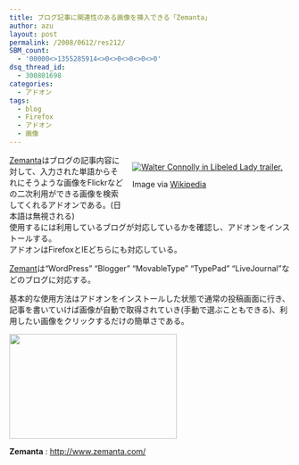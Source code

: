 ```yaml
---
title: ブログ記事に関連性のある画像を挿入できる「Zemanta」
author: azu
layout: post
permalink: /2008/0612/res212/
SBM_count:
  - '00000<>1355285914<>0<>0<>0<>0<>0'
dsq_thread_id:
  - 300801698
categories:
  - アドオン
tags:
  - blog
  - Firefox
  - アドオン
  - 画像
---
```

<div class="zemanta-img" style="margin: 1em; float: right; display: block;">
  <a href="http://en.wikipedia.org/wiki/Image:WordPressLogo.png"><img style="border: medium none ; display: block;" src="http://upload.wikimedia.org/wikipedia/en/d/d6/WordPressLogo.png" alt="Walter Connolly in Libeled Lady trailer." /></a></p> <p class="zemanta-img-attribution">
    Image via <a href="http://en.wikipedia.org/wiki/Image:WordPressLogo.png" target="_blank">Wikipedia</a>
  </p>
</div>

[Zemanta][1]はブログの記事内容に対して、入力された単語からそれにそうような画像をFlickrなどの二次利用ができる画像を検索してくれるアドオンである。(日本語は無視される)  
使用するには利用しているブログが対応しているかを確認し、アドオンをインストールする。  
アドオンはFirefoxとIEどちらにも対応している。

[Zemant][1]は“WordPress” “Blogger” “MovableType” “TypePad” “LiveJournal”などのブログに対応する。

基本的な使用方法はアドオンをインストールした状態で通常の投稿画面に行き、記事を書いていけば画像が自動で取得されていき(手動で選ぶこともできる)、利用したい画像をクリックするだけの簡単さである。

[<img class="alignnone size-medium wp-image-213" title="snap11" src="https://efcl.info/wp-content/uploads/2008/06/snap11-300x188.png" alt="" width="300" height="188" />][2]

**Zemanta**
:   <http://www.zemanta.com/>

 [1]: http://www.zemanta.com/
 [2]: https://efcl.info/wp-content/uploads/2008/06/snap11.png
